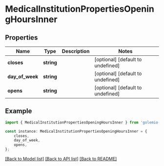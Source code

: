 # MedicalInstitutionPropertiesOpeningHoursInner


## Properties

Name | Type | Description | Notes
------------ | ------------- | ------------- | -------------
**closes** | **string** |  | [optional] [default to undefined]
**day_of_week** | **string** |  | [optional] [default to undefined]
**opens** | **string** |  | [optional] [default to undefined]

## Example

```typescript
import { MedicalInstitutionPropertiesOpeningHoursInner } from 'golemio-api';

const instance: MedicalInstitutionPropertiesOpeningHoursInner = {
    closes,
    day_of_week,
    opens,
};
```

[[Back to Model list]](../README.md#documentation-for-models) [[Back to API list]](../README.md#documentation-for-api-endpoints) [[Back to README]](../README.md)
